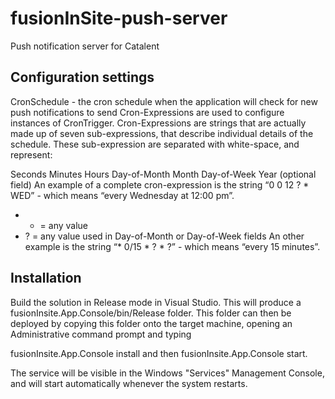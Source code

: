 # fusionInSite-push-server

Push notification server for Catalent

Configuration settings
----------------------
CronSchedule - the cron schedule when the application will check for new push notifications to send
Cron-Expressions are used to configure instances of CronTrigger. Cron-Expressions are strings that are actually made up of seven sub-expressions, that describe individual details of the schedule. These sub-expression are separated with white-space, and represent:

Seconds
Minutes
Hours
Day-of-Month
Month
Day-of-Week
Year (optional field)
An example of a complete cron-expression is the string “0 0 12 ? * WED” - which means “every Wednesday at 12:00 pm”.
- * = any value
- ? = any value used in Day-of-Month or Day-of-Week fields
An other example is the string “* 0/15 * ? * ?” - which means “every 15 minutes”.

Installation
------------
Build the solution in Release mode in Visual Studio. This will produce a fusionInsite.App.Console/bin/Release folder.
This folder can then be deployed by copying this folder onto the target machine, opening an Administrative command prompt and typing

fusionInsite.App.Console install
and then
fusionInsite.App.Console start.

The service will be visible in the Windows "Services" Management Console, and will start automatically whenever the system restarts.


